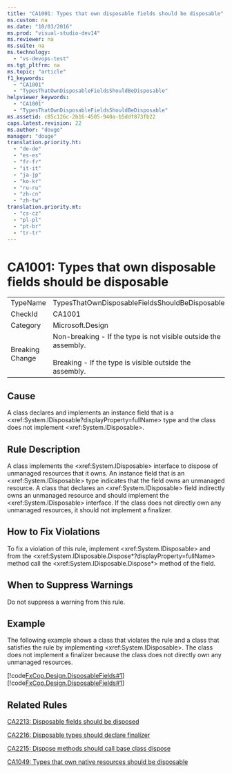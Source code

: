 ```yaml
---
title: "CA1001: Types that own disposable fields should be disposable"
ms.custom: na
ms.date: "10/03/2016"
ms.prod: "visual-studio-dev14"
ms.reviewer: na
ms.suite: na
ms.technology: 
  - "vs-devops-test"
ms.tgt_pltfrm: na
ms.topic: "article"
f1_keywords: 
  - "CA1001"
  - "TypesThatOwnDisposableFieldsShouldBeDisposable"
helpviewer_keywords: 
  - "CA1001"
  - "TypesThatOwnDisposableFieldsShouldBeDisposable"
ms.assetid: c85c126c-2b16-4505-940a-b5ddf873fb22
caps.latest.revision: 22
ms.author: "douge"
manager: "douge"
translation.priority.ht: 
  - "de-de"
  - "es-es"
  - "fr-fr"
  - "it-it"
  - "ja-jp"
  - "ko-kr"
  - "ru-ru"
  - "zh-cn"
  - "zh-tw"
translation.priority.mt: 
  - "cs-cz"
  - "pl-pl"
  - "pt-br"
  - "tr-tr"
---
```

# CA1001: Types that own disposable fields should be disposable
|||  
|-|-|  
|TypeName|TypesThatOwnDisposableFieldsShouldBeDisposable|  
|CheckId|CA1001|  
|Category|Microsoft.Design|  
|Breaking Change|Non-breaking - If the type is not visible outside the assembly.<br /><br /> Breaking - If the type is visible outside the assembly.|  
  
## Cause  
 A class declares and implements an instance field that is a \<xref:System.IDisposable?displayProperty=fullName> type and the class does not implement \<xref:System.IDisposable>.  
  
## Rule Description  
 A class implements the \<xref:System.IDisposable> interface to dispose of unmanaged resources that it owns. An instance field that is an \<xref:System.IDisposable> type indicates that the field owns an unmanaged resource. A class that declares an \<xref:System.IDisposable> field indirectly owns an unmanaged resource and should implement the \<xref:System.IDisposable> interface. If the class does not directly own any unmanaged resources, it should not implement a finalizer.  
  
## How to Fix Violations  
 To fix a violation of this rule, implement \<xref:System.IDisposable> and from the \<xref:System.IDisposable.Dispose*?displayProperty=fullName> method call the \<xref:System.IDisposable.Dispose*> method of the field.  
  
## When to Suppress Warnings  
 Do not suppress a warning from this rule.  
  
## Example  
 The following example shows a class that violates the rule and a class that satisfies the rule by implementing \<xref:System.IDisposable>. The class does not implement a finalizer because the class does not directly own any unmanaged resources.  
  
 [!code[FxCop.Design.DisposableFields#1](../VS_IDE/codesnippet/VisualBasic/ca1001--types-that-own-disposable-fields-should-be-disposable_1.vb)]
[!code[FxCop.Design.DisposableFields#1](../VS_IDE/codesnippet/CSharp/ca1001--types-that-own-disposable-fields-should-be-disposable_1.cs)]  
  
## Related Rules  
 [CA2213: Disposable fields should be disposed](../VS_IDE/ca2213--disposable-fields-should-be-disposed.md)  
  
 [CA2216: Disposable types should declare finalizer](../VS_IDE/ca2216--disposable-types-should-declare-finalizer.md)  
  
 [CA2215: Dispose methods should call base class dispose](../VS_IDE/ca2215--dispose-methods-should-call-base-class-dispose.md)  
  
 [CA1049: Types that own native resources should be disposable](../VS_IDE/ca1049--types-that-own-native-resources-should-be-disposable.md)